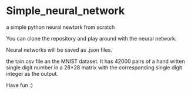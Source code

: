 # Simple_neural_network
 a simple python neural newtork from scratch


You can clone the repository and play around with the neural network.

Neural networks will be saved as .json files.

the tain.csv file an the MNIST dataset. It has 42000 pairs of a hand witten single digit number in a 28*28 matrix with the corresponding single digit integer as the output.

Have fun :)
